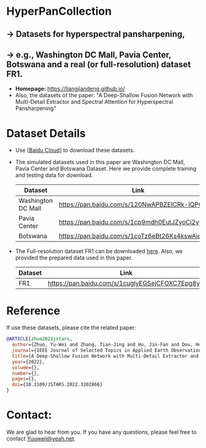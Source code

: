 # HyperPanCollection

## -> Datasets for hyperspectral pansharpening, 
## -> e.g., Washington DC Mall, Pavia Center, Botswana and a real (or full-resolution) dataset FR1.

* **Homepage:** https://liangjiandeng.github.io/ 
* Also, the datasets of the paper: "A Deep-Shallow Fusion Network with Multi-Detail Extractor and Spectral Attention for Hyperspectral Pansharpening"



# Dataset Details

* Use [[Baidu Cloud](https://pan.baidu.com/pcloud/home)] to download these datasets.

* The simulated datasets used in this paper are Washington DC Mall, Pavia Center and Botswana Dataset. Here we provide complete training and testing data for download.

  | Dataset            | Link                                            | Password |
  | ------------------ | ----------------------------------------------- | -------- |
  | Washington DC Mall | https://pan.baidu.com/s/120NwAPBZEICRk-lQPCl8Rg | ap12     |
  | Pavia Center       | https://pan.baidu.com/s/1cp9mdh0EutJZyoCi2yyWZw | g118     |
  | Botswana           | https://pan.baidu.com/s/1coTz6eBt26Ks4kswAio2Fw | 1w6e     |

* The Full-resolution dataset FR1 can be downloaded [here](https://openremotesensing.net/hyperspectral-pansharpening-challenge/). Also, we provided the prepared data used in this paper.

  | Dataset | Link                                            | Password |
  | ------- | ----------------------------------------------- | -------- |
  | FR1     | https://pan.baidu.com/s/1cuglyEGSejCFOXC7Epg8yQ | 3951     |

  

# Reference

If use these datasets, please cite the related paper:

```bibtex
@ARTICLE{zhuo2022jstars,
  author={Zhuo, Yu-Wei and Zhang, Tian-Jing and Hu, Jin-Fan and Dou, Hong-Xia and Huang, Ting-Zhu and Deng, Liang-Jian},
  journal={IEEE Journal of Selected Topics in Applied Earth Observations and Remote Sensing}, 
  title={A Deep-Shallow Fusion Network with Multi-Detail Extractor and Spectral Attention for Hyperspectral Pansharpening}, 
  year={2022},
  volume={},
  number={},
  pages={},
  doi={10.1109/JSTARS.2022.3202866}
}
```





# Contact:

We are glad to hear from you. If you have any questions, please feel free to contact Yuuweii@yeah.net.









